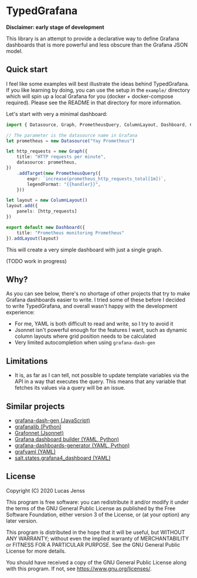 # TypedGrafana

**Disclaimer: early stage of development**

This library is an attempt to provide a declarative way to define Grafana dashboards that is more powerful and less obscure than the Grafana JSON model.


## Quick start

I feel like some examples will best illustrate the ideas behind TypedGrafana. If you like learning by doing, you can use the setup in the `example/` directory which will spin up a local Grafana for you (docker + docker-compose required). Please see the README in that directory for more information.

Let's start with very a minimal dashboard:

```typescript
import { Datasource, Graph, PrometheusQuery, ColumnLayout, Dashboard, Context } from "../src"

// The parameter is the datasource name in Grafana
let prometheus = new Datasource("Yay Prometheus")

let http_requests = new Graph({
    title: "HTTP requests per minute",
    datasource: prometheus,
})
    .addTarget(new PrometheusQuery({
        expr: `increase(prometheus_http_requests_total[1m])`,
        legendFormat: "{{handler}}",
    }))

let layout = new ColumnLayout()
layout.add({
    panels: [http_requests]
})

export default new Dashboard({
    title: "Prometheus monitoring Prometheus"
}).addLayout(layout)
```

This will create a very simple dashboard with just a single graph.

(TODO work in progress)


## Why?

As you can see below, there's no shortage of other projects that try to make Grafana dashboards easier to write. I tried some of these before I decided to write TypedGrafana, and overall wasn't happy with the development experience:

* For me, YAML is both difficult to read and write, so I try to avoid it
* Jsonnet isn't powerful enough for the features I want, such as dynamic column layouts where grid position needs to be calculated
* Very limited autocompletion when using `grafana-dash-gen`


## Limitations

* It is, as far as I can tell, not possible to update template variables via the API in a way that executes the query. This means that any variable that fetches its values via a query will be an issue.


## Similar projects

* [grafana-dash-gen (JavaScript)](https://github.com/uber/grafana-dash-gen)
* [grafanalib (Python)](https://github.com/weaveworks/grafanalib)
* [Grafonnet (Jsonnet)](https://github.com/grafana/grafonnet-lib)
* [Grafana dashboard builder (YAML, Python)](https://github.com/jakubplichta/grafana-dashboard-builder)
* [grafana-dashboards-generator (YAML, Python)](https://github.com/Showmax/grafana-dashboards-generator)
* [grafyaml (YAML)](https://docs.openstack.org/infra/grafyaml/)
* [salt.states.grafana4_dashboard (YAML)](https://docs.saltstack.com/en/latest/ref/states/all/salt.states.grafana4_dashboard.html)


## License

Copyright (C) 2020 Lucas Jenss

This program is free software: you can redistribute it and/or modify
it under the terms of the GNU General Public License as published by
the Free Software Foundation, either version 3 of the License, or
(at your option) any later version.

This program is distributed in the hope that it will be useful,
but WITHOUT ANY WARRANTY; without even the implied warranty of
MERCHANTABILITY or FITNESS FOR A PARTICULAR PURPOSE.  See the
GNU General Public License for more details.

You should have received a copy of the GNU General Public License
along with this program.  If not, see <https://www.gnu.org/licenses/>.
